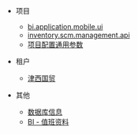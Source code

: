 
* 项目

  * [bi.application.mobile.ui](projects/bi.application.mobile.ui/)
  * [inventory.scm.management.api](projects/inventory.scm.management.api/)
  * [项目配置通用参数](projects/)
* 租户

  * [津西国贸](tenants/jxgm/)
* 其他

  * [数据库信息](support/database.md)
  * [BI - 值班资料](support/bi_guard.md)